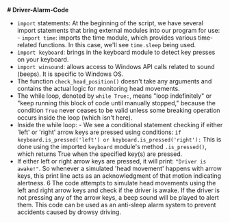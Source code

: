 **# Driver-Alarm-Code**
 - `import` statements: At the beginning of the script, we have several import statements that bring external modules into our program for use: - `import time`: imports the time module, which provides various time-related functions.
 In this case, we'll see `time.sleep` being used.
 - `import keyboard`: brings in the keyboard module to detect key presses on your keyboard.
 - `import winsound`: allows access to Windows API calls related to sound (beeps).
 It is specific to Windows OS.
 - The function `check_head_position()` doesn't take any arguments and contains the actual logic for monitoring head movements.
 - The while loop, denoted by `while True:`, means "loop indefinitely" or "keep running this block of code until manually stopped," because the condition `True` never ceases to be valid unless some breaking operation occurs inside the loop (which isn't here).
 - Inside the while loop: - We see a conditional statement checking if either 'left' or 'right' arrow keys are pressed using conditions: ``` if keyboard.is_pressed('left') or keyboard.is_pressed('right'): ``` This is done using the imported `keyboard` module's method `.is_pressed()`, which returns True when the specified key(s) are pressed.
 - If either left or right arrow keys are pressed, it will print: `"Driver is awake!"`.
 So whenever a simulated 'head movement' happens with arrow keys, this print line acts as an acknowledgment of that motion indicating alertness.
 6
 The code attempts to simulate head movements using the left and right arrow keys and check if the driver is awake.
 If the driver is not pressing any of the arrow keys, a beep sound will be played to alert them.
 This code can be used as an anti-sleep alarm system to prevent accidents caused by drowsy driving.
